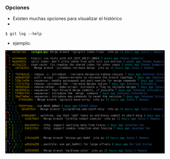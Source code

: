 ### Opciones
* Existen muchas opciones para visualizar el histórico
*
```shell
$ git log --help
```
* ejemplo:

![git log](./resources/git-log.png)<!-- .element height="70%" width="70%" -->
